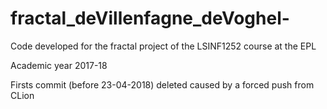 # fractal_deVillenfagne_deVoghel-
Code developed for the fractal project of the LSINF1252 course at the EPL

Academic year 2017-18



Firsts commit (before 23-04-2018) deleted caused by a forced push from CLion
